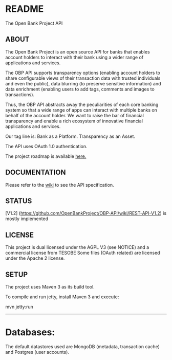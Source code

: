 # README

The Open Bank Project API

## ABOUT

The Open Bank Project is an open source API for banks that enables account holders to interact with their bank using a wider range of applications and services.

The OBP API supports transparency options (enabling account holders to share configurable views of their transaction data with trusted individuals and even the public), data blurring (to preserve sensitive information) and data enrichment (enabling users to add tags, comments and images to transactions).

Thus, the OBP API abstracts away the peculiarities of each core banking system so that a wide range of apps can interact with  multiple banks on behalf of the account holder. We want to raise the bar of financial transparency and enable a rich ecosystem of innovative financial applications and services.

Our tag line is: Bank as a Platform. Transparency as an Asset.

The API uses OAuth 1.0 authentication.

The project roadmap is available [here.](https://trello.com/b/O9IjhPXB/open-bank-project-api) 

## DOCUMENTATION 

Please refer to the [wiki](https://github.com/OpenBankProject/OBP-API/wiki) to see the API specification. 

## STATUS

[V1.2] (https://github.com/OpenBankProject/OBP-API/wiki/REST-API-V1.2) is mostly implemented

## LICENSE

This project is dual licensed under the AGPL V3 (see NOTICE) and a commercial license from TESOBE
Some files (OAuth related) are licensed under the Apache 2 license.

## SETUP

The project uses Maven 3 as its build tool.

To compile and run jetty, install Maven 3 and execute:

mvn jetty:run

----

# Databases:

The default datastores used are MongoDB (metadata, transaction cache) and Postgres (user accounts).

